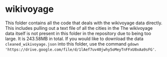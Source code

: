 # wikivoyage
This folder contains all the code that deals with the wikivoyage data directly.
This includes pulling out a text file of all the cities in the 
The wikivoyage data itself is not present in this folder in the repository due to being too large. It is 243.58MB in total.
If you would like to download the data `cleaned_wikivoyage.json` into this folder, use the command `gdown 'https://drive.google.com/file/d/1lAef7uv40jwhy5oMeyTnFFxU8xAa9sFG'`.